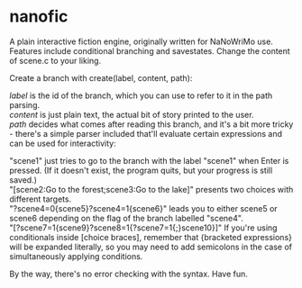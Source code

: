 nanofic
=======

A plain interactive fiction engine, originally written for NaNoWriMo use. Features include conditional branching and savestates. Change the content of scene.c to your liking.

Create a branch with create(label, content, path):

*label* is the id of the branch, which you can use to refer to it in the path parsing.  
*content* is just plain text, the actual bit of story printed to the user.  
*path* decides what comes after reading this branch, and it's a bit more tricky - there's a simple parser included that'll evaluate certain expressions and can be used for interactivity:  

"scene1" just tries to go to the branch with the label "scene1" when Enter is pressed. (If it doesn't exist, the program quits, but your progress is still saved.)  
"[scene2:Go to the forest;scene3:Go to the lake]" presents two choices with different targets.  
"?scene4=0{scene5}?scene4=1{scene6}" leads you to either scene5 or scene6 depending on the flag of the branch labelled "scene4".  
"[?scene7=1{scene9}?scene8=1{?scene7=1{;}scene10}]" If you're using conditionals inside [choice braces], remember that {bracketed expressions} will be expanded literally, so you may need to add semicolons in the case of simultaneously applying conditions.

By the way, there's no error checking with the syntax. Have fun.
